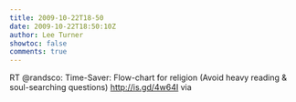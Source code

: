 ```yaml
---
title: 2009-10-22T18-50
date: 2009-10-22T18:50:10Z
author: Lee Turner
showtoc: false
comments: true
---
```


RT @randsco: Time-Saver: Flow-chart for religion (Avoid heavy reading & soul-searching questions) http://is.gd/4w64I via

